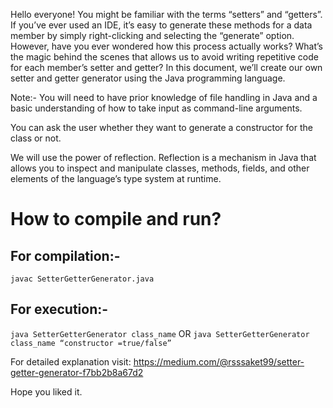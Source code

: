Hello everyone! You might be familiar with the terms “setters” and “getters”. If you’ve ever used an IDE, it’s easy to generate these methods for a data member by simply right-clicking and selecting the “generate” option. However, have you ever wondered how this process actually works? What’s the magic behind the scenes that allows us to avoid writing repetitive code for each member’s setter and getter? In this document, we’ll create our own setter and getter generator using the Java programming language.


Note:- You will need to have prior knowledge of file handling in Java and a basic understanding of how to take input as command-line arguments.

You can ask the user whether they want to generate a constructor for the class or not.

We will use the power of reflection. Reflection is a mechanism in Java that allows you to inspect and manipulate classes, methods, fields, and other elements of the language’s type system at runtime.

# How to compile and run?

## For compilation:- 
`javac SetterGetterGenerator.java`

## For execution:-
`java SetterGetterGenerator class_name` OR `java SetterGetterGenerator class_name “constructor =true/false”`

For  detailed  explanation visit: https://medium.com/@rsssaket99/setter-getter-generator-f7bb2b8a67d2

Hope you liked it.